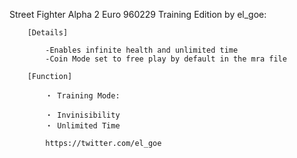 Street Fighter Alpha 2 Euro 960229 Training Edition by el_goe:

        [Details]

            -Enables infinite health and unlimited time
            -Coin Mode set to free play by default in the mra file

        [Function]

            ・ Training Mode:

            ・ Invinisibility
            ・ Unlimited Time

            https://twitter.com/el_goe

